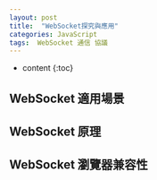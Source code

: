 ```yaml
---
layout: post
title:  "WebSocket探究與應用"
categories: JavaScript
tags:  WebSocket 通信 協議
---
```


* content
{:toc}

## WebSocket 適用場景

## WebSocket 原理

## WebSocket 瀏覽器兼容性
